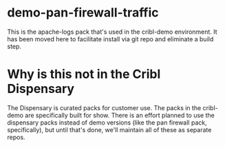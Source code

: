 # demo-pan-firewall-traffic

This is the apache-logs pack that's used in the cribl-demo environment. It has been moved here to facilitate install via git repo and eliminate a build step.

# Why is this not in the Cribl Dispensary

The Dispensary is curated packs for customer use. The packs in the cribl-demo are specifically built for show. There is an effort planned to use the dispensary packs instead of demo versions (like the pan firewall pack, specifically), but until that's done, we'll maintain all of these as separate repos.
